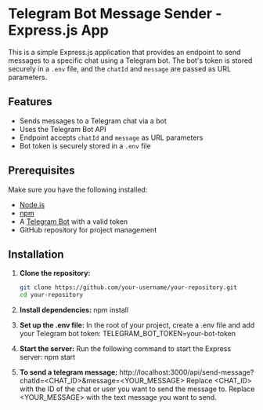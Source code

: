 # Telegram Bot Message Sender - Express.js App

This is a simple Express.js application that provides an endpoint to send messages to a specific chat using a Telegram bot. The bot's token is stored securely in a `.env` file, and the `chatId` and `message` are passed as URL parameters.

## Features

- Sends messages to a Telegram chat via a bot
- Uses the Telegram Bot API
- Endpoint accepts `chatId` and `message` as URL parameters
- Bot token is securely stored in a `.env` file

## Prerequisites

Make sure you have the following installed:

- [Node.js](https://nodejs.org/en/download/)
- [npm](https://www.npmjs.com/get-npm)
- A [Telegram Bot](https://core.telegram.org/bots#botfather) with a valid token
- GitHub repository for project management

## Installation

1. **Clone the repository:**

   ```bash
   git clone https://github.com/your-username/your-repository.git
   cd your-repository
2. **Install dependencies:**
   npm install
3. **Set up the .env file:**
   In the root of your project, create a .env file and add your Telegram bot token:
   TELEGRAM_BOT_TOKEN=your-bot-token
4. **Start the server:**
   Run the following command to start the Express server:
   npm start
5. **To send a telegram message:**
   http://localhost:3000/api/send-message?chatId=<CHAT_ID>&message=<YOUR_MESSAGE>
   Replace <CHAT_ID> with the ID of the chat or user you want to send the message to.
   Replace <YOUR_MESSAGE> with the text message you want to send.
